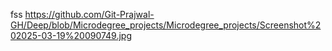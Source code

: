 fss
https://github.com/Git-Prajwal-GH/Deep/blob/Microdegree_projects/Microdegree_projects/Screenshot%202025-03-19%20090749.jpg
